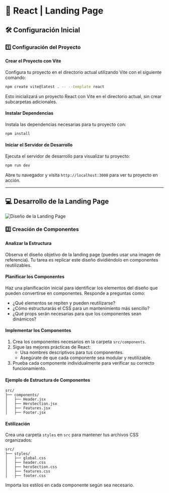 # 🚀 React | Landing Page

## 🛠️ Configuración Inicial

### 1️⃣ **Configuración del Proyecto**

#### Crear el Proyecto con Vite

Configura tu proyecto en el directorio actual utilizando Vite con el siguiente comando:

```sh
npm create vite@latest . -- --template react
```

Esto inicializará un proyecto React con Vite en el directorio actual, sin crear subcarpetas adicionales.

#### Instalar Dependencias

Instala las dependencias necesarias para tu proyecto con:

```sh
npm install
```

#### Iniciar el Servidor de Desarrollo

Ejecuta el servidor de desarrollo para visualizar tu proyecto:

```sh
npm run dev
```

Abre tu navegador y visita `http://localhost:3000` para ver tu proyecto en acción.

---

## 💻 Desarrollo de la Landing Page

![Diseño de la Landing Page](https://user-images.githubusercontent.com/33903092/131349832-76642727-2460-4d26-8a82-9c8bba8f5e31.png)

### 2️⃣ **Creación de Componentes**

#### Analizar la Estructura

Observa el diseño objetivo de la landing page (puedes usar una imagen de referencia). Tu tarea es replicar este diseño dividiéndolo en componentes reutilizables.

#### Planificar los Componentes

Haz una planificación inicial para identificar los elementos del diseño que pueden convertirse en componentes. Responde a preguntas como:

- ¿Qué elementos se repiten y pueden reutilizarse?
- ¿Cómo estructurarás el CSS para un mantenimiento más sencillo?
- ¿Qué props serán necesarias para que los componentes sean dinámicos?

#### Implementar los Componentes

1. Crea los componentes necesarios en la carpeta `src/components`.
2. Sigue las mejores prácticas de React:
   - Usa nombres descriptivos para tus componentes.
   - Asegúrate de que cada componente sea modular y reutilizable.
3. Prueba cada componente individualmente para verificar su correcto funcionamiento.

#### Ejemplo de Estructura de Componentes

```plaintext
src/
├── components/
│   ├── Header.jsx
│   ├── HeroSection.jsx
│   ├── Features.jsx
│   ├── Footer.jsx
```

#### Estilización

Crea una carpeta `styles` en `src` para mantener tus archivos CSS organizados:

```plaintext
src/
├── styles/
│   ├── global.css
│   ├── header.css
│   ├── heroSection.css
│   ├── features.css
│   ├── footer.css
```

Importa los estilos en cada componente según sea necesario.
